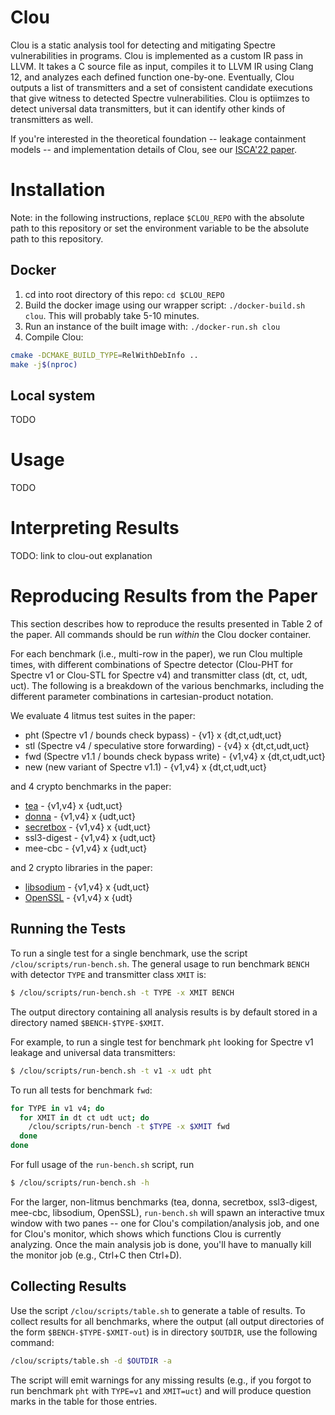 # Clou
Clou is a static analysis tool for detecting and mitigating Spectre vulnerabilities in programs.
Clou is implemented as a custom IR pass in LLVM.
It takes a C source file as input, compiles it to LLVM IR using Clang 12, and analyzes each defined function one-by-one.
Eventually, Clou outputs a list of transmitters and a set of consistent candidate executions that give witness to detected Spectre vulnerabilities.
Clou is optiimzes to detect universal data transmitters, but it can identify other kinds of transmitters as well.

If you're interested in the theoretical foundation -- leakage containment models -- and implementation details of Clou, see our [ISCA'22 paper](https://doi.org/10.48550/arXiv.2112.10511).

# Installation

Note: in the following instructions, replace `$CLOU_REPO` with the absolute path to this repository or set the environment variable to be the absolute path to this repository.

## Docker
1. cd into root directory of this repo: `cd $CLOU_REPO`
1. Build the docker image using our wrapper script: `./docker-build.sh clou`. This will probably take 5-10 minutes.
2. Run an instance of the built image with: `./docker-run.sh clou`
4. Compile Clou: 
```sh
cmake -DCMAKE_BUILD_TYPE=RelWithDebInfo ..
make -j$(nproc)
```

## Local system
TODO

# Usage
TODO

# Interpreting Results
TODO: link to clou-out explanation

# Reproducing Results from the Paper

This section describes how to reproduce the results presented in Table 2 of the paper.
All commands should be run _within_ the Clou docker container.

For each benchmark (i.e., multi-row in the paper), we run Clou multiple times, with different combinations of Spectre detector (Clou-PHT for Spectre v1 or Clou-STL for Spectre v4) and transmitter class (dt, ct, udt, uct).
The following is a breakdown of the various benchmarks, including the different parameter combinations in cartesian-product notation.

We evaluate 4 litmus test suites in the paper:
- pht (Spectre v1 / bounds check bypass) - {v1} x {dt,ct,udt,uct}
- stl (Spectre v4 / speculative store forwarding) - {v4} x {dt,ct,udt,uct}
- fwd (Spectre v1.1 / bounds check bypass write) - {v1,v4} x {dt,ct,udt,uct}
- new (new variant of Spectre v1.1) - {v1,v4} x {dt,ct,udt,uct}

and 4 crypto benchmarks in the paper:
- [tea](https://en.wikipedia.org/wiki/Tiny_Encryption_Algorithm) - {v1,v4} x {udt,uct}
- [donna](http://code.google.com/p/curve25519-donna/) - {v1,v4} x {udt,uct}
- [secretbox](https://github.com/jedisct1/libsodium/tree/master/src/libsodium/crypto_secretbox) - {v1,v4} x {udt,uct}
- ssl3-digest - {v1,v4} x {udt,uct}
- mee-cbc - {v1,v4} x {udt,uct}

and 2 crypto libraries in the paper:
- [libsodium](https://libsodium.org) - {v1,v4} x {udt,uct}
- [OpenSSL](https://openssl.org) - {v1,v4} x {udt}

## Running the Tests

To run a single test for a single benchmark, use the script `/clou/scripts/run-bench.sh`.
The general usage to run benchmark `BENCH` with detector `TYPE` and transmitter class `XMIT` is:
```bash
$ /clou/scripts/run-bench.sh -t TYPE -x XMIT BENCH
```
The output directory containing all analysis results is by default stored in a directory named `$BENCH-$TYPE-$XMIT`.

For example, to run a single test for benchmark `pht` looking for Spectre v1 leakage and universal data transmitters:
```bash
$ /clou/scripts/run-bench.sh -t v1 -x udt pht
```
To run all tests for benchmark `fwd`:
```bash
for TYPE in v1 v4; do
  for XMIT in dt ct udt uct; do
    /clou/scripts/run-bench -t $TYPE -x $XMIT fwd
  done
done
```

For full usage of the `run-bench.sh` script, run 
```bash
$ /clou/scripts/run-bench.sh -h
```

For the larger, non-litmus benchmarks (tea, donna, secretbox, ssl3-digest, mee-cbc, libsodium, OpenSSL), `run-bench.sh` will spawn an interactive tmux window with two panes -- one for Clou's compilation/analysis job, and one for Clou's monitor, which shows which functions Clou is currently analyzing. 
Once the main analysis job is done, you'll have to manually kill the monitor job (e.g., Ctrl+C then Ctrl+D).

## Collecting Results
Use the script `/clou/scripts/table.sh` to generate a table of results.
To collect results for all benchmarks, where the output (all output directories of the form `$BENCH-$TYPE-$XMIT-out`) is in directory `$OUTDIR`, use the following command:
```bash
/clou/scripts/table.sh -d $OUTDIR -a
```
The script will emit warnings for any missing results (e.g., if you forgot to run benchmark `pht` with `TYPE=v1` and `XMIT=uct`) and will produce question marks in the table for those entries.

